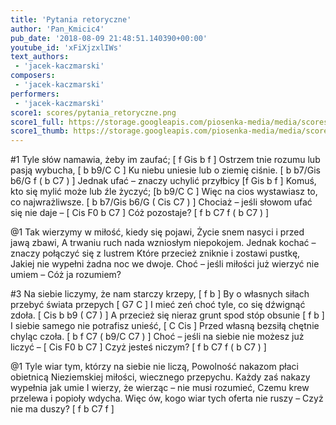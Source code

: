 ```yaml
---
title: 'Pytania retoryczne'
author: 'Pan_Kmicic4'
pub_date: '2018-08-09 21:48:51.140390+00:00'
youtube_id: 'xFiXjzxlIWs'
text_authors:
 - 'jacek-kaczmarski'
composers:
 - 'jacek-kaczmarski'
performers:
 - 'jacek-kaczmarski'
score1: scores/pytania_retoryczne.png
score1_full: https://storage.googleapis.com/piosenka-media/media/scores/pytania_retoryczne.png
score1_thumb: https://storage.googleapis.com/piosenka-media/media/scores/pytania_retoryczne.png.180x0_q85_upscale.png
---
```


#1
Tyle słów namawia, żeby im zaufać; [ f Gis b f ]
Ostrzem tnie rozumu lub pasją wybucha, [ b b9/C C ]
Ku niebu uniesie lub o ziemię ciśnie. [ b  b7/Gis b6/G f ( b C7 ) ]
Jednak ufać – znaczy uchylić przyłbicy  [f Gis b f ]
Komuś, kto się mylić może lub źle życzyć; [b b9/C C ]
Więc na cios wystawiasz to, co najwrażliwsze. [ b b7/Gis b6/G ( Cis C7 ) ]
Chociaż – jeśli słowom ufać się nie daje – [ Cis F0 b C7 ]
Cóż pozostaje? [ f b C7 f ( b C7 ) ]

@1
Tak wierzymy w miłość, kiedy się pojawi,
Życie snem nasyci i przed jawą zbawi,
A trwaniu ruch nada wzniosłym niepokojem.
Jednak kochać – znaczy połączyć się z lustrem
Które przecież zniknie i zostawi pustkę,
Jakiej nie wypełni żadna noc we dwoje.
Choć – jeśli miłości już wierzyć nie umiem –
Cóż ja rozumiem?

#3
Na siebie liczymy, że nam starczy krzepy, [ f b ]
By o własnych siłach przebyć świata przepych [ G7 C ]
I mieć zeń choć tyle, co się dźwignąć zdoła. [ Cis b b9 ( C7 ) ]
A przecież się nieraz grunt spod stóp obsunie [ f b ]
I siebie samego nie potrafisz unieść, [ C Cis ]
Przed własną bezsiłą chętnie chyląc czoła. [ b f C7 ( b9/C C7 ) ]
Choć – jeśli na siebie nie możesz już liczyć –   [ Cis F0 b C7 ]
Czyż jesteś niczym?  [ f b C7 f ( b C7 ) ]


@1
Tyle wiar tym, którzy na siebie nie liczą,
Powolność nakazom płaci obietnicą
Nieziemskiej miłości, wiecznego przepychu.
Każdy zaś nakazy wypełnia jak umie
I wierzy, że wierząc – nie musi rozumieć,
Czemu krew przelewa i popioły wdycha.
Więc ów, kogo wiar tych oferta nie ruszy –
Czyż nie ma duszy?  [ f b C7 f ]